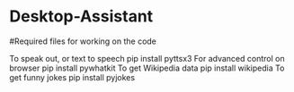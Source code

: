 # Desktop-Assistant
#Required files for working on the code

To speak out, or text to speech pip install pyttsx3
For advanced control on browser pip install pywhatkit
To get Wikipedia data pip install wikipedia
To get funny jokes pip install pyjokes
